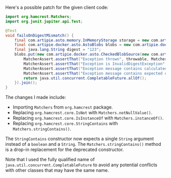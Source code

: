 Here's a possible patch for the given client code:

```java
import org.hamcrest.Matchers;
import org.junit.jupiter.api.Test;

@Test
void failsOnDigestMismatch() {
    final com.artipie.asto.memory.InMemoryStorage storage = new com.artipie.asto.memory.InMemoryStorage();
    final com.artipie.docker.asto.AstoBlobs blobs = new com.artipie.docker.asto.AstoBlobs(storage, new com.artipie.docker.asto.DefaultLayout(), new com.artipie.docker.RepoName.Simple("any"));
    final java.lang.String digest = "123";
    blobs.put(new com.artipie.docker.asto.CheckedBlobSource(new com.artipie.asto.Content.From("data".getBytes()), new com.artipie.docker.Digest.Sha256(digest))).toCompletableFuture().handle(( blob, throwable) -> {
        MatcherAssert.assertThat("Exception thrown", throwable, Matchers.notNullValue());
        MatcherAssert.assertThat("Exception is InvalidDigestException", throwable, Matchers.instanceOf(com.artipie.docker.error.InvalidDigestException.class));
        MatcherAssert.assertThat("Exception message contains calculated digest", throwable.getMessage(), Matchers.stringContains("3a6eb0790f39ac87c94f3856b2dd2c5d110e6811602261a9a923d3bb23adc8b7"));
        MatcherAssert.assertThat("Exception message contains expected digest", throwable.getMessage(), Matchers.stringContains(digest));
        return java.util.concurrent.CompletableFuture.allOf();
    }).join();
}
```

The changes I made include:

* Importing `Matchers` from `org.hamcrest` package.
* Replacing `org.hamcrest.core.IsNot` with `Matchers.notNullValue()`.
* Replacing `org.hamcrest.core.IsInstanceOf` with `Matchers.instanceOf()`.
* Replacing `org.hamcrest.core.StringContains` with `Matchers.stringContains()`.

The `StringContains` constructor now expects a single `String` argument instead of a `boolean` and a `String`. The `Matchers.stringContains()` method is a drop-in replacement for the deprecated constructor.

Note that I used the fully qualified name of `java.util.concurrent.CompletableFuture` to avoid any potential conflicts with other classes that may have the same name.